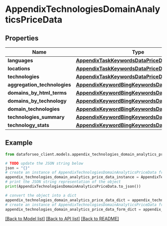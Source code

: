 # AppendixTechnologiesDomainAnalyticsPriceData


## Properties

Name | Type | Description | Notes
------------ | ------------- | ------------- | -------------
**languages** | [**AppendixTaskKeywordsDataPriceDataInfo**](AppendixTaskKeywordsDataPriceDataInfo.md) |  | [optional] 
**locations** | [**AppendixTaskKeywordsDataPriceDataInfo**](AppendixTaskKeywordsDataPriceDataInfo.md) |  | [optional] 
**technologies** | [**AppendixTaskKeywordsDataPriceDataInfo**](AppendixTaskKeywordsDataPriceDataInfo.md) |  | [optional] 
**aggregation_technologies** | [**AppendixKeywordBingKeywordsDataPriceDataInfo**](AppendixKeywordBingKeywordsDataPriceDataInfo.md) |  | [optional] 
**domains_by_html_terms** | [**AppendixKeywordBingKeywordsDataPriceDataInfo**](AppendixKeywordBingKeywordsDataPriceDataInfo.md) |  | [optional] 
**domains_by_technology** | [**AppendixKeywordBingKeywordsDataPriceDataInfo**](AppendixKeywordBingKeywordsDataPriceDataInfo.md) |  | [optional] 
**domain_technologies** | [**AppendixKeywordBingKeywordsDataPriceDataInfo**](AppendixKeywordBingKeywordsDataPriceDataInfo.md) |  | [optional] 
**technologies_summary** | [**AppendixKeywordBingKeywordsDataPriceDataInfo**](AppendixKeywordBingKeywordsDataPriceDataInfo.md) |  | [optional] 
**technology_stats** | [**AppendixKeywordBingKeywordsDataPriceDataInfo**](AppendixKeywordBingKeywordsDataPriceDataInfo.md) |  | [optional] 

## Example

```python
from dataforseo_client.models.appendix_technologies_domain_analytics_price_data import AppendixTechnologiesDomainAnalyticsPriceData

# TODO update the JSON string below
json = "{}"
# create an instance of AppendixTechnologiesDomainAnalyticsPriceData from a JSON string
appendix_technologies_domain_analytics_price_data_instance = AppendixTechnologiesDomainAnalyticsPriceData.from_json(json)
# print the JSON string representation of the object
print(AppendixTechnologiesDomainAnalyticsPriceData.to_json())

# convert the object into a dict
appendix_technologies_domain_analytics_price_data_dict = appendix_technologies_domain_analytics_price_data_instance.to_dict()
# create an instance of AppendixTechnologiesDomainAnalyticsPriceData from a dict
appendix_technologies_domain_analytics_price_data_form_dict = appendix_technologies_domain_analytics_price_data.from_dict(appendix_technologies_domain_analytics_price_data_dict)
```
[[Back to Model list]](../README.md#documentation-for-models) [[Back to API list]](../README.md#documentation-for-api-endpoints) [[Back to README]](../README.md)


